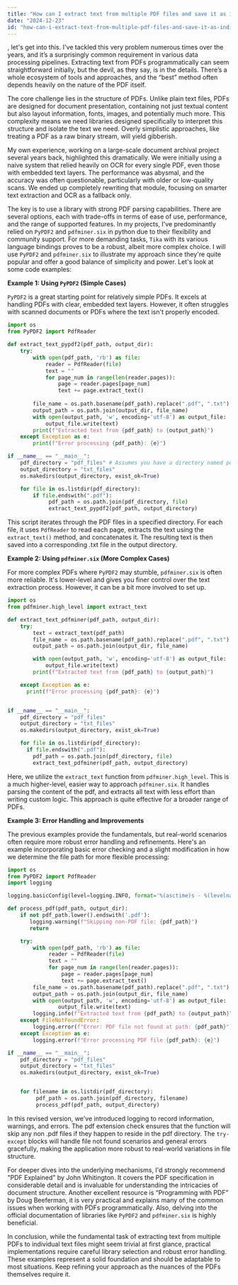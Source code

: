 ```yaml
---
title: "How can I extract text from multiple PDF files and save it as individual .txt files?"
date: "2024-12-23"
id: "how-can-i-extract-text-from-multiple-pdf-files-and-save-it-as-individual-txt-files"
---
```


, let's get into this. I've tackled this very problem numerous times over the years, and it’s a surprisingly common requirement in various data processing pipelines. Extracting text from PDFs programmatically can seem straightforward initially, but the devil, as they say, is in the details. There’s a whole ecosystem of tools and approaches, and the “best” method often depends heavily on the nature of the PDF itself.

The core challenge lies in the structure of PDFs. Unlike plain text files, PDFs are designed for document presentation, containing not just textual content but also layout information, fonts, images, and potentially much more. This complexity means we need libraries designed specifically to interpret this structure and isolate the text we need. Overly simplistic approaches, like treating a PDF as a raw binary stream, will yield gibberish.

My own experience, working on a large-scale document archival project several years back, highlighted this dramatically. We were initially using a naive system that relied heavily on OCR for every single PDF, even those with embedded text layers. The performance was abysmal, and the accuracy was often questionable, particularly with older or low-quality scans. We ended up completely rewriting that module, focusing on smarter text extraction and OCR as a fallback only.

The key is to use a library with strong PDF parsing capabilities. There are several options, each with trade-offs in terms of ease of use, performance, and the range of supported features. In my projects, I've predominantly relied on `PyPDF2` and `pdfminer.six` in python due to their flexibility and community support. For more demanding tasks, `Tika` with its various language bindings proves to be a robust, albeit more complex choice. I will use `PyPDF2` and `pdfminer.six` to illustrate my approach since they're quite popular and offer a good balance of simplicity and power. Let's look at some code examples:

**Example 1: Using `PyPDF2` (Simple Cases)**

`PyPDF2` is a great starting point for relatively simple PDFs. It excels at handling PDFs with clear, embedded text layers. However, it often struggles with scanned documents or PDFs where the text isn't properly encoded.

```python
import os
from PyPDF2 import PdfReader

def extract_text_pypdf2(pdf_path, output_dir):
    try:
        with open(pdf_path, 'rb') as file:
            reader = PdfReader(file)
            text = ""
            for page_num in range(len(reader.pages)):
                page = reader.pages[page_num]
                text += page.extract_text()
        
        file_name = os.path.basename(pdf_path).replace(".pdf", ".txt")
        output_path = os.path.join(output_dir, file_name)
        with open(output_path, 'w', encoding='utf-8') as output_file:
            output_file.write(text)
        print(f"Extracted text from {pdf_path} to {output_path}")
    except Exception as e:
        print(f"Error processing {pdf_path}: {e}")

if __name__ == "__main__":
    pdf_directory = "pdf_files" # Assumes you have a directory named pdf_files with .pdf files in it
    output_directory = "txt_files"
    os.makedirs(output_directory, exist_ok=True)

    for file in os.listdir(pdf_directory):
        if file.endswith(".pdf"):
             pdf_path = os.path.join(pdf_directory, file)
             extract_text_pypdf2(pdf_path, output_directory)

```
This script iterates through the PDF files in a specified directory. For each file, it uses `PdfReader` to read each page, extracts the text using the `extract_text()` method, and concatenates it. The resulting text is then saved into a corresponding .txt file in the output directory.

**Example 2: Using `pdfminer.six` (More Complex Cases)**

For more complex PDFs where `PyPDF2` may stumble, `pdfminer.six` is often more reliable. It's lower-level and gives you finer control over the text extraction process. However, it can be a bit more involved to set up.

```python
import os
from pdfminer.high_level import extract_text

def extract_text_pdfminer(pdf_path, output_dir):
    try:
        text = extract_text(pdf_path)
        file_name = os.path.basename(pdf_path).replace(".pdf", ".txt")
        output_path = os.path.join(output_dir, file_name)

        with open(output_path, 'w', encoding='utf-8') as output_file:
            output_file.write(text)
        print(f"Extracted text from {pdf_path} to {output_path}")

    except Exception as e:
      print(f"Error processing {pdf_path}: {e}")


if __name__ == "__main__":
    pdf_directory = "pdf_files"
    output_directory = "txt_files"
    os.makedirs(output_directory, exist_ok=True)

    for file in os.listdir(pdf_directory):
      if file.endswith(".pdf"):
        pdf_path = os.path.join(pdf_directory, file)
        extract_text_pdfminer(pdf_path, output_directory)
```
Here, we utilize the `extract_text` function from `pdfminer.high_level`. This is a much higher-level, easier way to approach `pdfminer.six`. It handles parsing the content of the pdf, and extracts all text with less effort than writing custom logic. This approach is quite effective for a broader range of PDFs.

**Example 3: Error Handling and Improvements**

The previous examples provide the fundamentals, but real-world scenarios often require more robust error handling and refinements. Here's an example incorporating basic error checking and a slight modification in how we determine the file path for more flexible processing:

```python
import os
from PyPDF2 import PdfReader
import logging

logging.basicConfig(level=logging.INFO, format='%(asctime)s - %(levelname)s - %(message)s')

def process_pdf(pdf_path, output_dir):
    if not pdf_path.lower().endswith('.pdf'):
       logging.warning(f"Skipping non-PDF file: {pdf_path}")
       return

    try:
        with open(pdf_path, 'rb') as file:
             reader = PdfReader(file)
             text = ""
             for page_num in range(len(reader.pages)):
                 page = reader.pages[page_num]
                 text += page.extract_text()
        file_name = os.path.basename(pdf_path).replace(".pdf", ".txt")
        output_path = os.path.join(output_dir, file_name)
        with open(output_path, 'w', encoding='utf-8') as output_file:
                output_file.write(text)
        logging.info(f"Extracted text from {pdf_path} to {output_path}")
    except FileNotFoundError:
        logging.error(f"Error: PDF file not found at path: {pdf_path}")
    except Exception as e:
        logging.error(f"Error processing PDF file {pdf_path}: {e}")

if __name__ == "__main__":
    pdf_directory = "pdf_files"
    output_directory = "txt_files"
    os.makedirs(output_directory, exist_ok=True)


    for filename in os.listdir(pdf_directory):
         pdf_path = os.path.join(pdf_directory, filename)
         process_pdf(pdf_path, output_directory)

```

In this revised version, we've introduced logging to record information, warnings, and errors. The pdf extension check ensures that the function will skip any non .pdf files if they happen to reside in the pdf directory. The `try-except` blocks will handle file not found scenarios and general errors gracefully, making the application more robust to real-world variations in file structure.

For deeper dives into the underlying mechanisms, I'd strongly recommend "PDF Explained" by John Whitington. It covers the PDF specification in considerable detail and is invaluable for understanding the intricacies of document structure. Another excellent resource is “Programming with PDF” by Doug Beeferman, it is very practical and explains many of the common issues when working with PDFs programmatically. Also, delving into the official documentation of libraries like `PyPDF2` and `pdfminer.six` is highly beneficial.

In conclusion, while the fundamental task of extracting text from multiple PDFs to individual text files might seem trivial at first glance, practical implementations require careful library selection and robust error handling. These examples represent a solid foundation and should be adaptable to most situations. Keep refining your approach as the nuances of the PDFs themselves require it.
